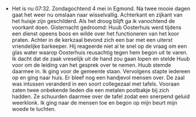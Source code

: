 - Het is nu 07:32. Zondagochtend 4 mei in Egmond. Na twee mooie dagen gaat het weer nu omslaan naar wisselvallig. Achterkant en zijkant van het huisje zijn geschilderd. Als het droog blijft ga ik vanochtend de voorkant doen. Gisternacht gedroomd: Huub Oosterhuis werd tijdens een dienst opeens boos en wilde over het functioneren van het koor praten. Achter in de kerkzaal bevond zich een bar met een uiterst vriendelijke barkeeper. Hij reageerde niet al te snel op de vraag om een glas water waarop Oosterhuis reusachtig tegen hem begon uit te varen. Ik dacht dat de zaak vreselijk uit de hand zou gaan lopen en stelde Huub voor om de leiding van het gesprek over te nemen. Huub stemde daarmee in. Ik ging voor de gemeente staan. Vervolgens stapte iedereen op en ging naar huis. Er bleef nog een handjevol mensen over. De zaal was intussen veranderd in een soort collegezaal met tafels. Vooraan zaten twee onbekende lieden die een metalen postbakje bij zich hadden. Ze schuurden daarmee over de tafel zodat een snerpend geluid weerklonk. Ik ging naar de mensen toe en begon op mijn beurt mijn woede te luchten.